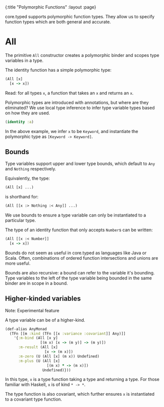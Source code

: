 {:title "Polymorphic Functions"
 :layout :page}

core.typed supports polymorphic function types. They allow us to specify
function types which are both general and accurate.

# All

The primitive `All` constructor creates a polymorphic binder and scopes
type variables in a type.

The identity function has a simple polymorphic type:

```clojure
(All [x]
  [x -> x])
```

Read: for all types `x`, a function that takes an `x` and returns an `x`.

Polymorphic types are introduced with annotations, but where are they eliminated?
We use local type inference to infer type variable types based on how they are used.

```clojure
(identity :a)
```

In the above example, we infer `x` to be `Keyword`, and instantiate the polymorphic
type as `[Keyword -> Keyword]`.

## Bounds

Type variables support upper and lower type bounds, which default to `Any` and `Nothing`
respectively.

Equivalently, the type:

```clojure
(All [x] ...)
```

is shorthand for:

```clojure
(All [[x :> Nothing :< Any]] ...)
```

We use bounds to ensure a type variable can only be instantiated to a particular type.

The type of an identity function that only accepts `Number`s can be written:

```clojure
(All [[x :< Number]]
  [x -> x])
```

Bounds do not seem as useful in core.typed as languages like Java or Scala.
Often, combinations of ordered function intersections and unions are more useful.

Bounds are also recursive: a bound can refer to the variable it's bounding.
Type variables to the left of the type variable being bounded in the same binder are in scope in a bound.

## Higher-kinded variables

Note: Experimental feature

A type variable can be of a higher-kind.

```clojure
(def-alias AnyMonad
  (TFn [[m :kind (TFn [[x :variance :covariant]] Any)]]
    '{:m-bind (All [x y]
                [(m x) [x -> (m y)] -> (m y)])
      :m-result (All [x]
                  [x -> (m x)])
      :m-zero (U (All [x] (m x)) Undefined)
      :m-plus (U (All [x]
                   [(m x) * -> (m x)])
                 Undefined)}))
```

In this type, `x` is a type function taking a type and returning a type.
For those familiar with Haskell, `x` is of kind `* -> *`.

The type function is also covariant, which further ensures `x` is instantiated
to a covariant type function.
